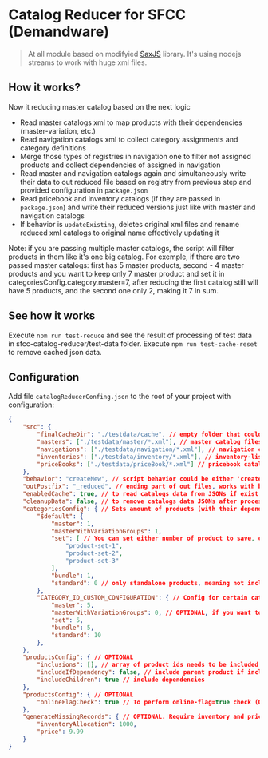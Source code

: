 # Catalog Reducer for SFCC (Demandware)

>At all module based on modifyied [SaxJS](https://www.npmjs.com/package/sax) library. It's using nodejs streams to work with huge xml files.

## How it works?

Now it reducing master catalog based on the next logic
- Read master catalogs xml to map products with their dependencies (master-variation, etc.)
- Read navigation catalogs xml to collect category assignments and category definitions
- Merge those types of registries in navigation one to filter not assigned products and collect dependencies of assigned in navigation
- Read master and navigation catalogs again and simultaneously write their data to out reduced file based on registry from previous step and provided configuration in `package.json`
- Read pricebook and inventory catalogs (if they are passed in `package.json`) and write their reduced versions just like with master and navigation catalogs
- If behavior is `updateExisting`, deletes original xml files and rename reduced xml catalogs to original name effectively updating it

Note: if you are passing multiple master catalogs, the script will filter products in them like it's one big catalog.
For exemple, if there are two passed master catalogs: first has 5 master products, second - 4 master products
and you want to keep only 7 master product and set it in categoriesConfig.category.master=7,
after reducing the first catalog still will have 5 products, and the second one only 2, making it 7 in sum.

## See how it works

Execute `npm run test-reduce` and see the result of processing of test data in sfcc-catalog-reducer/test-data folder.
Execute `npm run test-cache-reset` to remove cached json data.

## Configuration

Add file `catalogReducerConfing.json` to the root of your project with configuration:

```json
{
    "src": {
        "finalCacheDir": "./testdata/cache", // empty folder that could keep cache while calculation
        "masters": ["./testdata/master/*.xml"], // master catalog files
        "navigations": ["./testdata/navigation/*.xml"], // navigation catalog
        "inventories": ["./testdata/inventory/*.xml"], // inventory-list catalogs (OPTIONAL)
        "priceBooks": ["./testdata/priceBook/*.xml"] // pricebook catalogs (OPTIONAL)
    },
    "behavior": "createNew", // script behavior could be either 'createNew' or 'updateExisting' (OPTIONAL, createNew by default)
    "outPostfix": "_reduced", // ending part of out files, works with behavior=createNew (OPTIONAL, _reduced by default)
    "enabledCache": true, // to read catalogs data from JSONs if exist
    "cleanupData": false, // to remove catalogs data JSONs after processing
    "categoriesConfig": { // Sets amount of products (with their dependencies) should to keep after reducing for every type
        "$default": {
            "master": 1,
            "masterWithVariationGroups": 1,
            "set": [ // You can set either number of product to save, or an array of certain products.
                "product-set-1",
                "product-set-2",
                "product-set-3"
            ],
            "bundle": 1,
            "standard": 0 // only standalone products, meaning not including dependencies from master, set or bundle
        },
        "CATEGORY_ID_CUSTOM_CONFIGURATION": { // Config for certain category (OPTIONAL)
            "master": 5,
            "masterWithVariationGroups": 0, // OPTIONAL, if you want to set 0 for some type, you could just remove the field
            "set": 5,
            "bundle": 5,
            "standard": 10
        },
    },
    "productsConfig": { // OPTIONAL
        "inclusions": [], // array of product ids needs to be included bypassing counter
        "includeIfDependency": false, // include parent product if inclusion is dependency with all parent dependencies
        "includeChildren": true // include dependencies
    },
    "productsConfig": { // OPTIONAL
        "onlineFlagCheck": true // To perform online-flag=true check (OPTIONAL, true by default)
    },
    "generateMissingRecords": { // OPTIONAL. Require inventory and pricebook catalogs with at least one record
        "inventoryAllocation": 1000,
        "price": 9.99
    }
}
```
